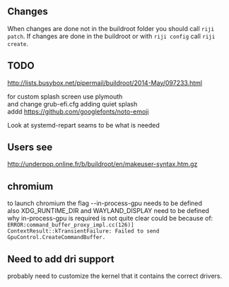 
## Changes

When changes are done not in the buildroot folder you should
call `riji patch`. If changes are done in the buildroot or
with `riji config` call `riji create`.

## TODO

http://lists.busybox.net/pipermail/buildroot/2014-May/097233.html

for custom splash screen use plymouth  
and change grub-efi.cfg adding quiet splash  
addd https://github.com/googlefonts/noto-emoji

Look at systemd-repart seams to be what is needed


## Users see
http://underpop.online.fr/b/buildroot/en/makeuser-syntax.htm.gz

## chromium
to launch chromium the flag --in-process-gpu needs to be defined  
also XDG_RUNTIME_DIR and WAYLAND_DISPLAY need to be defined  
why in-process-gpu is required is not quite clear could be because of:
`ERROR:command_buffer_proxy_impl.cc(126)] ContextResult::kTransientFailure: Failed to send GpuControl.CreateCommandBuffer.`

## Need to add dri support
probably need to customize the kernel that it contains the correct drivers.
